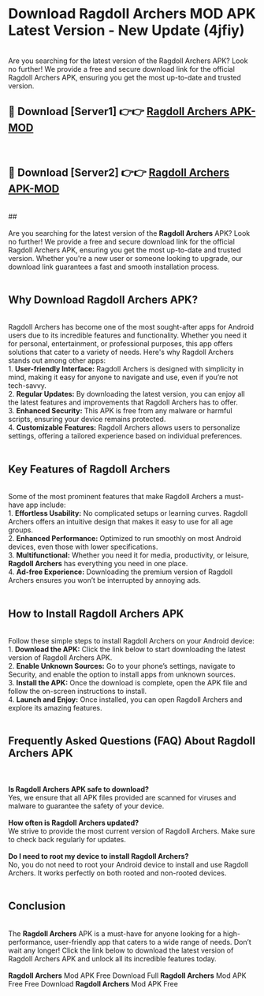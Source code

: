 # Download Ragdoll Archers MOD APK Latest Version - New Update (4jfiy)<br>
<br>
Are you searching for the latest version of the Ragdoll Archers APK? Look no further! We provide a free and secure download link for the official Ragdoll Archers APK, ensuring you get the most up-to-date and trusted version.
 <br>

##  🔴 Download [Server1] 👉👉 <a href="https://download.123hd.live?title=Ragdoll Archers">Ragdoll Archers APK-MOD</a><br>
  <br>

##  🔴 Download [Server2] 👉👉 <a href="https://download.123hd.live?title=Ragdoll Archers">Ragdoll Archers APK-MOD</a><br>
  <br>
  ##
  <br>
  <br>
Are you searching for the latest version of the <strong>Ragdoll Archers</strong> APK? Look no further! We provide a free and secure download link for the official Ragdoll Archers APK, ensuring you get the most up-to-date and trusted version. Whether you're a new user or someone looking to upgrade, our download link guarantees a fast and smooth installation process.
<br><br>
<h2><strong>Why Download Ragdoll Archers APK?</strong></h2>
<br>
Ragdoll Archers has become one of the most sought-after apps for Android users due to its incredible features and functionality. Whether you need it for personal, entertainment, or professional purposes, this app offers solutions that cater to a variety of needs. Here's why Ragdoll Archers stands out among other apps:
<br>
1. <strong>User-friendly Interface:</strong> Ragdoll Archers is designed with simplicity in mind, making it easy for anyone to navigate and use, even if you’re not tech-savvy.
<br>
2. <strong>Regular Updates:</strong> By downloading the latest version, you can enjoy all the latest features and improvements that Ragdoll Archers has to offer.
<br>
3. <strong>Enhanced Security:</strong> This APK is free from any malware or harmful scripts, ensuring your device remains protected.
<br>
4. <strong>Customizable Features:</strong> Ragdoll Archers allows users to personalize settings, offering a tailored experience based on individual preferences.
<br><br>
<h2><strong>Key Features of Ragdoll Archers</strong></h2>
<br>
Some of the most prominent features that make Ragdoll Archers a must-have app include:
<br>
1. <strong>Effortless Usability:</strong> No complicated setups or learning curves. Ragdoll Archers offers an intuitive design that makes it easy to use for all age groups.
<br>
2. <strong>Enhanced Performance:</strong> Optimized to run smoothly on most Android devices, even those with lower specifications.
<br>
3. <strong>Multifunctional:</strong> Whether you need it for media, productivity, or leisure, <strong>Ragdoll Archers</strong> has everything you need in one place.
<br>
4. <strong>Ad-free Experience:</strong> Downloading the premium version of Ragdoll Archers ensures you won’t be interrupted by annoying ads.
<br><br>
<h2><strong>How to Install Ragdoll Archers APK</strong></h2>
<br>
Follow these simple steps to install Ragdoll Archers on your Android device:
<br>
1. <strong>Download the APK:</strong> Click the link below to start downloading the latest version of Ragdoll Archers APK.
<br>
2. <strong>Enable Unknown Sources:</strong> Go to your phone’s settings, navigate to Security, and enable the option to install apps from unknown sources.
<br>
3. <strong>Install the APK:</strong> Once the download is complete, open the APK file and follow the on-screen instructions to install.
<br>
4. <strong>Launch and Enjoy:</strong> Once installed, you can open Ragdoll Archers and explore its amazing features.
<br><br>
<h2><strong>Frequently Asked Questions (FAQ) About Ragdoll Archers APK</strong></h2>
<br><br>
<strong>Is Ragdoll Archers APK safe to download?</strong>
<br>
Yes, we ensure that all APK files provided are scanned for viruses and malware to guarantee the safety of your device.
<br><br>
<strong>How often is Ragdoll Archers updated?</strong>
<br>
We strive to provide the most current version of Ragdoll Archers. Make sure to check back regularly for updates.
<br><br>
<strong>Do I need to root my device to install Ragdoll Archers?</strong>
<br>
No, you do not need to root your Android device to install and use Ragdoll Archers. It works perfectly on both rooted and non-rooted devices.
<br><br>
<h2><strong>Conclusion</strong></h2>
<br>
The <strong>Ragdoll Archers</strong> APK is a must-have for anyone looking for a high-performance, user-friendly app that caters to a wide range of needs. Don’t wait any longer! Click the link below to download the latest version of Ragdoll Archers APK and unlock all its incredible features today.
<br><br>
<strong>Ragdoll Archers</strong> Mod APK Free Download Full <strong>Ragdoll Archers</strong> Mod APK Free Free Download <strong>Ragdoll Archers</strong> Mod APK Free
